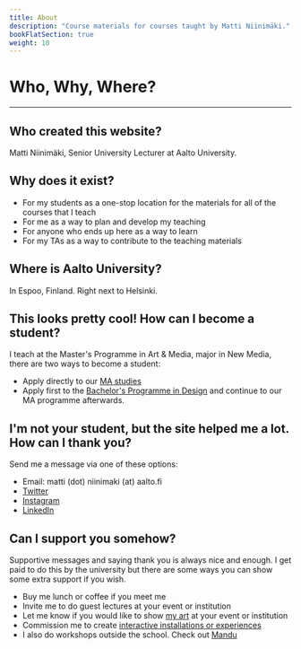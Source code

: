 ```yaml
---
title: About
description: "Course materials for courses taught by Matti Niinimäki."
bookFlatSection: true
weight: 10
---
```


# Who, Why, Where?

---

## Who created this website?

Matti Niinimäki, Senior University Lecturer at Aalto University.

## Why does it exist?

- For my students as a one-stop location for the materials for all of the courses that I teach
- For me as a way to plan and develop my teaching
- For anyone who ends up here as a way to learn
- For my TAs as a way to contribute to the teaching materials

## Where is Aalto University?

In Espoo, Finland. Right next to Helsinki.

## This looks pretty cool! How can I become a student?

I teach at the Master's Programme in Art & Media, major in New Media, there are two ways to become a student:

- Apply directly to our [MA studies](https://www.aalto.fi/en/study-options/masters-programme-in-art-and-media-new-media)
- Apply first to the [Bachelor's Programme in Design](https://www.aalto.fi/en/study-options/bachelors-programme-in-design) and continue to our MA programme afterwards.

## I'm not your student, but the site helped me a lot. How can I thank you?

Send me a message via one of these options:

- Email: matti (dot) niinimaki (at) aalto.fi
- [Twitter](https://twitter.com/mnstri)
- [Instagram](https://www.instagram.com/matti_niinimaki/)
- [LinkedIn](https://www.linkedin.com/in/mattiniinimaki/)

## Can I support you somehow?

Supportive messages and saying thank you is always nice and enough. I get paid to do this by the university but there are some ways you can show some extra support if you wish.

- Buy me lunch or coffee if you meet me
- Invite me to do guest lectures at your event or institution
- Let me know if you would like to show [my art](https://www.mansteri.com/) at your event or institution
- Commission me to create [interactive installations or experiences](https://www.mansteri.com/)
- I also do workshops outside the school. Check out [Mandu](https://www.mandu.fi/)